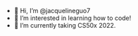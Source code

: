 - 👋 Hi, I’m @jacquelineguo7
- 👀 I’m interested in learning how to code!
- 🌱 I’m currently taking CS50x 2022.
